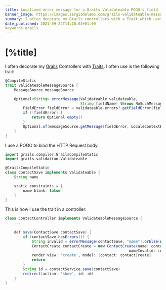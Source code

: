```yaml
---
title: Localized error message for a Grails Validateable POGO's field
banner_image: https://images.sergiodelamo.com/grails-validateable-messagesource.png
summary: I often decorate my Grails controllers with a Trait which uses messageSource.
date_published: 2021-09-22T14:10:02+01:00
keywords:grails
---
```


# [%title]

I often decorate my [Grails](https://grails.org) Controllers with [Traits](https://docs.groovy-lang.org/next/html/documentation/core-traits.html). I often use is the following trait:

```groovy
@CompileStatic
trait ValidateableMessageSource {
    MessageSource messageSource

    Optional<String> errorMessage(Validateable validateable,
                                  String fieldName) throws NoSuchMessageException {
        FieldError fieldError = validateable.errors?.getFieldError(fieldName)
        if (!fieldError) {
            return Optional.empty()
        }
        Optional.of(messageSource.getMessage(fieldError, LocaleContextHolder.locale))
    }
}
```

I use a POGO to bind the HTTP Request body.

```groovy
import grails.compiler.GrailsCompileStatic
import grails.validation.Validateable

@GrailsCompileStatic
class ContactSave implements Validateable {
    String name

    static constraints = {
        name blank: false
    }
}
```

This is how I use the trait in a controller:

```groovy
class ContactController implements ValidateableMessageSource {
    ...
    
    def save(ContactSave contactSave) {
        if (contactSave.hasErrors()) {
            String invalid = errorMessage(contactSave, "name").orElse(null)
            ContactCreate contactCreate = new ContactCreate(name: contactSave.name,
                                                        nameInvalid: invalid)
            render view: 'create', model: [contact: contactCreate]
            return
        }
        String id = contactService.save(contactSave)
        redirect(action: 'show', id: id)
    }
}
```
